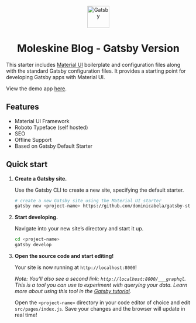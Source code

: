 <p align="center">
  <a href="https://www.gatsbyjs.org">
    <img alt="Gatsby" src="https://www.gatsbyjs.org/monogram.svg" width="60" />
  </a>
</p>
<h1 align="center">
  Moleskine Blog - Gatsby Version
</h1>

This starter includes [Material UI](https://material-ui.com/) boilerplate and configuration files along with the standard Gatsby configuration files. It provides a starting point for developing Gatsby apps with Material UI. 

View the demo app [here](https://material-ui-starter.netlify.com/).

## Features

- Material UI Framework
- Roboto Typeface (self hosted)
- SEO
- Offline Support
- Based on Gatsby Default Starter

## Quick start

1.  **Create a Gatsby site.**

    Use the Gatsby CLI to create a new site, specifying the default starter.

    ```sh
    # create a new Gatsby site using the Material UI starter
    gatsby new <project-name> https://github.com/dominicabela/gatsby-starter-material-ui
    ```

2.  **Start developing.**

    Navigate into your new site’s directory and start it up.

    ```sh
    cd <project-name>
    gatsby develop
    ```

3.  **Open the source code and start editing!**

    Your site is now running at `http://localhost:8000`!

    _Note: You'll also see a second link: _`http://localhost:8000/___graphql`_. This is a tool you can use to experiment with querying your data. Learn more about using this tool in the [Gatsby tutorial](https://www.gatsbyjs.org/tutorial/part-five/#introducing-graphiql)._

    Open the `<project-name>` directory in your code editor of choice and edit `src/pages/index.js`. Save your changes and the browser will update in real time!

